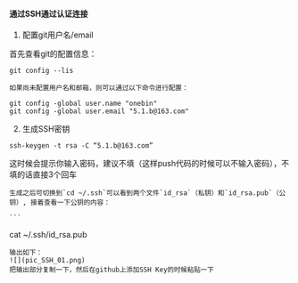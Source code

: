 #### 通过SSH通过认证连接


1. 配置git用户名/email

  首先查看git的配置信息：
```
git config --lis
```
	如果尚未配置用户名和邮箱，则可以通过以下命令进行配置：
```
git config -global user.name "onebin"
git config -global user.email "5.1.b@163.com"
```

2. 生成SSH密钥
```
ssh-keygen -t rsa -C “5.1.b@163.com”
```
这时候会提示你输入密码，建议不填（这样push代码的时候可以不输入密码），不填的话直接3个回车

	生成之后可切换到`cd ~/.ssh`可以看到两个文件`id_rsa`（私钥）和`id_rsa.pub`（公钥）, 接着查看一下公钥的内容：

	```
cat ~/.ssh/id_rsa.pub
```
输出如下：
![](pic_SSH_01.png)
把输出部分复制一下，然后在github上添加SSH Key的时候粘贴一下






